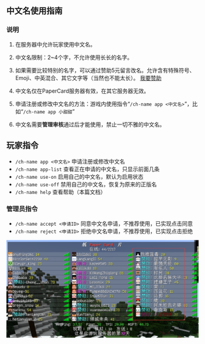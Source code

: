 ## 中文名使用指南

### 说明
1. 在服务器中允许玩家使用中文名。

2. 中文名限制：2~4个字，不允许使用长长的名字。

3. 如果需要比较特别的名字，可以通过赞助5元留言改名。允许含有特殊符号、Emoji、中英混合、其它文字等（当然也不能太长）。
[我要赞助](./support-us.md)

4. 中文名仅在PaperCard服务器有效，在其它服务器无效。

5. 申请注册或修改中文名的方法：游戏内使用指令“`/ch-name app <中文名>`”，比如“`/ch-name app 小甜甜`”

6. 中文名需要**管理审核**通过后才能使用，禁止一切不雅的中文名。


## 玩家指令
- `/ch-name app <中文名>`   申请注册或修改中文名
- `/ch-name app-list`   查看正在申请的中文名，只显示前面几条
- `/ch-name use-on`     启用自己的中文名，默认为启用状态
- `/ch-name use-off`    禁用自己的中文名，恢复为原来的正版名
- `/ch-name help`       查看帮助（本篇文档）

### 管理员指令
- `/ch-name accept <申请ID>`    同意中文名申请，不推荐使用，已实现点击同意
- `/ch-name reject <申请ID>`    拒绝中文名申请，不推荐使用，已实现点击拒绝

![Alt text](image-4.png)